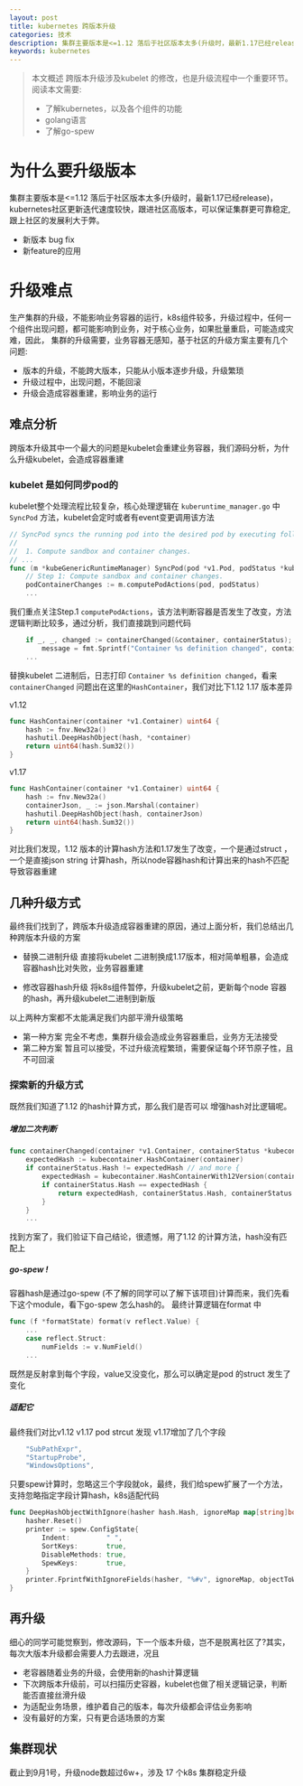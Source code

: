 ```yaml
---
layout: post
title: kubernetes 跨版本升级
categories: 技术
description: 集群主要版本是<=1.12 落后于社区版本太多(升级时，最新1.17已经release)，kubernetes社区更新迭代速度较快，跟进社区高版本，可以保证集群更可靠稳定,跟上社区的发展利大于弊。
keywords: kubernetes
---
```


> 本文概述 跨版本升级涉及kubelet 的修改，也是升级流程中一个重要环节。
> 阅读本文需要:
> - 了解kubernetes，以及各个组件的功能
> - golang语言
> - 了解go-spew


# 为什么要升级版本
集群主要版本是<=1.12 落后于社区版本太多(升级时，最新1.17已经release)，kubernetes社区更新迭代速度较快，跟进社区高版本，可以保证集群更可靠稳定,跟上社区的发展利大于弊。
- 新版本 bug fix
- 新feature的应用


# 升级难点

生产集群的升级，不能影响业务容器的运行，k8s组件较多，升级过程中，任何一个组件出现问题，都可能影响到业务，对于核心业务，如果批量重启，可能造成灾难，因此，
集群的升级需要，业务容器无感知，基于社区的升级方案主要有几个问题:
- 版本的升级，不能跨大版本，只能从小版本逐步升级，升级繁琐
- 升级过程中，出现问题，不能回滚
- 升级会造成容器重建，影响业务的运行



## 难点分析
跨版本升级其中一个最大的问题是kubelet会重建业务容器，我们源码分析，为什么升级kubelet，会造成容器重建

### kubelet 是如何同步pod的
kubelet整个处理流程比较复杂，核心处理逻辑在 `kuberuntime_manager.go` 中 `SyncPod` 方法，kubelet会定时或者有event变更调用该方法
```go
// SyncPod syncs the running pod into the desired pod by executing following steps:
//
//  1. Compute sandbox and container changes.
// ...
func (m *kubeGenericRuntimeManager) SyncPod(pod *v1.Pod, podStatus *kubecontainer.PodStatus, pullSecrets []v1.Secret, backOff *flowcontrol.Backoff) (result kubecontainer.PodSyncResult) {
	// Step 1: Compute sandbox and container changes.
	podContainerChanges := m.computePodActions(pod, podStatus)
    ...
```

我们重点关注Step.1 ```computePodActions```，该方法判断容器是否发生了改变，方法逻辑判断比较多，通过分析，我们直接跳到问题代码
```go
	if _, _, changed := containerChanged(&container, containerStatus); changed {
		message = fmt.Sprintf("Container %s definition changed", container.Name)
    ...
```
替换kubelet 二进制后，日志打印  `Container %s definition changed`，看来`containerChanged` 问题出在这里的`HashContainer`，我们对比下1.12 1.17 版本差异


v1.12
```go
func HashContainer(container *v1.Container) uint64 {
	hash := fnv.New32a()
	hashutil.DeepHashObject(hash, *container)
	return uint64(hash.Sum32())
}
```

v1.17
```go
func HashContainer(container *v1.Container) uint64 {
	hash := fnv.New32a()
	containerJson, _ := json.Marshal(container)
	hashutil.DeepHashObject(hash, containerJson)
	return uint64(hash.Sum32())
}
```


对比我们发现，1.12 版本的计算hash方法和1.17发生了改变，一个是通过struct ，一个是直接json string 计算hash，所以node容器hash和计算出来的hash不匹配导致容器重建

## 几种升级方式
最终我们找到了，跨版本升级造成容器重建的原因，通过上面分析，我们总结出几种跨版本升级的方案

- 替换二进制升级
直接将kubelet 二进制换成1.17版本，相对简单粗暴，会造成容器hash比对失败，业务容器重建

- 修改容器hash升级
将k8s组件暂停，升级kubelet之前，更新每个node 容器的hash，再升级kubelet二进制到新版


以上两种方案都不太能满足我们内部平滑升级策略
- 第一种方案 完全不考虑，集群升级会造成业务容器重启，业务方无法接受
- 第二种方案 暂且可以接受，不过升级流程繁琐，需要保证每个环节原子性，且不可回滚


### 探索新的升级方式
既然我们知道了1.12 的hash计算方式，那么我们是否可以 增强hash对比逻辑呢。

##### 增加二次判断
```go
func containerChanged(container *v1.Container, containerStatus *kubecontainer.ContainerStatus) (uint64, uint64, bool) {
	expectedHash := kubecontainer.HashContainer(container)
    if containerStatus.Hash != expectedHash // and more {
		expectedHash = kubecontainer.HashContainerWith12Version(container, false)       // 如果不等 进行1.12 计算hash方法比较
		if containerStatus.Hash == expectedHash {
			return expectedHash, containerStatus.Hash, containerStatus.Hash != expectedHash
		}
    }
    ...

```
找到方案了，我们验证下自己结论，很遗憾，用了1.12 的计算方法，hash没有匹配上

##### go-spew !
容器hash是通过go-spew (不了解的同学可以了解下该项目)计算而来，我们先看下这个module，看下go-spew 怎么hash的。
最终计算逻辑在format 中
```go
func (f *formatState) format(v reflect.Value) {
    ...
	case reflect.Struct:
		numFields := v.NumField()
    ...

```
既然是反射拿到每个字段，value又没变化，那么可以确定是pod 的struct 发生了变化

##### 适配它
最终我们对比v1.12 v1.17 pod strcut 发现  v1.17增加了几个字段
```go
	"SubPathExpr",
	"StartupProbe",
	"WindowsOptions",
```
只要spew计算时，忽略这三个字段就ok，最终，我们给spew扩展了一个方法， 支持忽略指定字段计算hash，k8s适配代码
```go
func DeepHashObjectWithIgnore(hasher hash.Hash, ignoreMap map[string]bool,objectToWrite interface{}) {
	hasher.Reset()
	printer := spew.ConfigState{
		Indent:         " ",
		SortKeys:       true,
		DisableMethods: true,
		SpewKeys:       true,
	}
	printer.FprintfWithIgnoreFields(hasher, "%#v", ignoreMap, objectToWrite)
}
```


## 再升级
细心的同学可能觉察到，修改源码，下一个版本升级，岂不是脱离社区了?其实，每次大版本升级都会需要人力去跟进，况且
- 老容器随着业务的升级，会使用新的hash计算逻辑
- 下次跨版本升级前，可以扫描历史容器，kubelet也做了相关逻辑记录，判断能否直接丝滑升级
- 为适配业务场景，维护着自己的版本，每次升级都会评估业务影响
- 没有最好的方案，只有更合适场景的方案

## 集群现状
截止到9月1号，升级node数超过6w+，涉及 17 个k8s 集群稳定升级  
